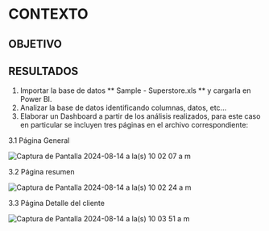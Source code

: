 # CONTEXTO

## OBJETIVO

## RESULTADOS

1. Importar la base de datos ** Sample - Superstore.xls ** y cargarla en Power BI.
2. Analizar la base de datos identificando columnas, datos, etc...
3. Elaborar un Dashboard a partir de los análisis realizados, para este caso en particular se incluyen tres páginas en el archivo correspondiente:

3.1 Página General

![Captura de Pantalla 2024-08-14 a la(s) 10 02 07 a m](https://github.com/user-attachments/assets/9da6f6e2-543e-4b22-b4c5-ac73f00f3c38)




3.2 Página resumen

![Captura de Pantalla 2024-08-14 a la(s) 10 02 24 a m](https://github.com/user-attachments/assets/820a01a4-0c40-484c-8a7b-c2de815b4dbb)




3.3 Página Detalle del cliente

![Captura de Pantalla 2024-08-14 a la(s) 10 03 51 a m](https://github.com/user-attachments/assets/91ced467-2af8-4c66-a507-e1090bd41d78)

